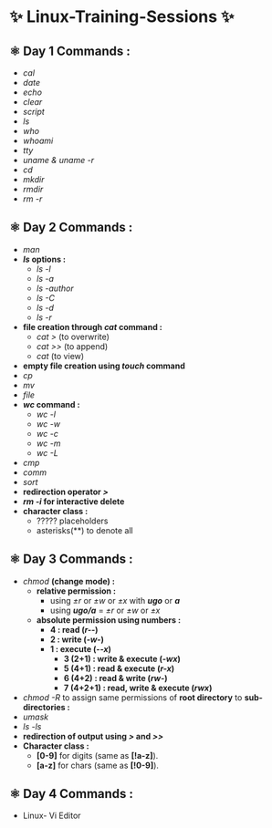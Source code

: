 # ✨ Linux-Training-Sessions ✨
## ⚛️ Day 1 Commands :
- *cal*
- _date_
- *echo*
- _clear_
- *script*
- _ls_
- *who*
- _whoami_
- *tty*
- _uname & uname -r_
- *cd*
- _mkdir_
- *rmdir*
- _rm -r_

## ⚛️ Day 2 Commands :
- *man*
- ***ls* options :**
  - _ls -l_
  - _ls -a_
  - _ls -author_
  - _ls -C_
  - _ls -d_
  - _ls -r_
- **file creation through *cat* command :**
  - _cat >_ (to overwrite)
  - _cat >>_ (to append)
  - _cat_ (to view)
- **empty file creation using *touch* command**
- *cp*
- *mv*
- *file*
- ***wc* command :**
  - _wc -l_
  - _wc -w_
  - _wc -c_
  - _wc -m_
  - _wc -L_
- *cmp*
- *comm*
- *sort*
- **redirection operator _>_**
- ***rm -i* for interactive delete**
- **character class :**
  - ????? placeholders
  - asterisks(**) to denote all

## ⚛️ Day 3 Commands :
- *chmod* **(change mode) :**
  - **relative permission :**
    - using *±r* or *±w* or *±x* with ***ugo*** or ***a***
    - using ***ugo/a*** = *±r* or *±w* or *±x*
  - **absolute permission using numbers :**
    - **4 : read (*r--*)**
    - **2 : write (*-w-*)**
    - **1 : execute (*--x*)**
      - **3 (2+1) : write & execute (*-wx*)**
      - **5 (4+1) : read & execute (*r-x*)**
      - **6 (4+2) : read & write (*rw-*)**
      - **7 (4+2+1) : read, write & execute (*rwx*)**
- *chmod -R* to assign same permissions of **root directory** to **sub-directories :**
- *umask*
- *ls -ls*
- **redirection of output using *>* and *>>***
- **Character class :**
  - **[0-9]** for digits (same as **[!a-z]**).
  - **[a-z]** for chars (same as **[!0-9]**).

## ⚛️ Day 4 Commands :
- Linux- Vi Editor
